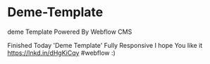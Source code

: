 # Deme-Template
deme Template Powered By Webflow CMS

Finished Today 'Deme Template' Fully Responsive
I hope You like it
https://lnkd.in/dHgKiCqy #webflow :)
